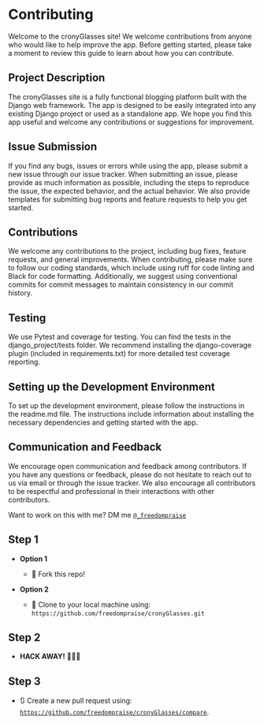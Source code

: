 # Contributing

Welcome to the cronyGlasses site! We welcome contributions from anyone who would like to help improve the app. Before getting started, please take a moment to review this guide to learn about how you can contribute.

## Project Description

The cronyGlasses site is a fully functional blogging platform built with the Django web framework.  The app is designed to be easily integrated into any existing Django project or used as a standalone app. We hope you find this app useful and welcome any contributions or suggestions for improvement.

## Issue Submission

If you find any bugs, issues or errors while using the app, please submit a new issue through our issue tracker. When submitting an issue, please provide as much information as possible, including the steps to reproduce the issue, the expected behavior, and the actual behavior. We also provide templates for submitting bug reports and feature requests to help you get started.

## Contributions

We welcome any contributions to the project, including bug fixes, feature requests, and general improvements. When contributing, please make sure to follow our coding standards, which include using ruff for code linting and Black for code formatting. Additionally, we suggest using conventional commits for commit messages to maintain consistency in our commit history.

## Testing

We use Pytest and coverage for testing. You can find the tests in the django_project/tests folder. We recommend installing the django-coverage plugin (included in requirements.txt) for more detailed test coverage reporting.

## Setting up the Development Environment

To set up the development environment, please follow the instructions in the readme.md file. The instructions include information about installing the necessary dependencies and getting started with the app.

## Communication and Feedback

We encourage open communication and feedback among contributors. If you have any questions or feedback, please do not hesitate to reach out to us via email or through the issue tracker. We also encourage all contributors to be respectful and professional in their interactions with other contributors.


Want to work on this with me? DM me
<a href="https://twitter.com/freedom_praise" rel="noopener noreferrer" target="_blank">
`@_freedompraise`</a>

## Step 1

- **Option 1**

  - 🍴 Fork this repo!

- **Option 2**
  - 👯 Clone to your local machine using:
    `https://github.com/freedompraise/cronyGlasses.git`

## Step 2

- **HACK AWAY!** 🔨🔨🔨

## Step 3

- 🔃 Create a new pull request using:
  <a href="https://github.com/jsolly/blogthedata/compare" rel="noopener noreferrer" target="_blank">
  `https://github.com/freedompraise/cronyGlasses/compare`</a>.
